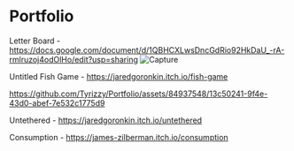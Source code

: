 # Portfolio
Letter Board - https://docs.google.com/document/d/1QBHCXLwsDncGdRio92HkDaU_-rA-rmlruzoj4odOlHo/edit?usp=sharing
![Capture](https://github.com/Tyrizzy/Portfolio/assets/84937548/7b086783-1be4-4c90-a7f1-78f10e72315b)

Untitled Fish Game - https://jaredgoronkin.itch.io/fish-game

https://github.com/Tyrizzy/Portfolio/assets/84937548/13c50241-9f4e-43d0-abef-7e532c1775d9

Untethered - https://jaredgoronkin.itch.io/untethered

Consumption - https://james-zilberman.itch.io/consumption
